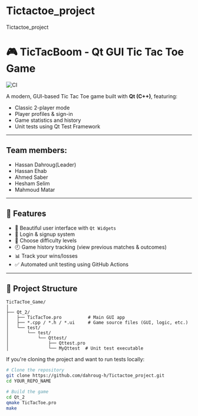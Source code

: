 # Tictactoe_project
Tictactoe_project
# 🎮 TicTacBoom - Qt GUI Tic Tac Toe Game

![CI](https://github.com/dahroug-h/Tictactoe_project/actions/workflows/qt.yml/badge.svg)

A modern, GUI-based Tic Tac Toe game built with **Qt (C++)**, featuring:
- Classic 2-player mode
- Player profiles & sign-in
- Game statistics and history
- Unit tests using Qt Test Framework

-------------------------
## Team members:

  - Hassan Dahroug(Leader)
  - Hassan Ehab
  - Ahmed Saber
  - Hesham Selim
  - Mahmoud Matar
-------------------------
## 🚀 Features

- 🎨 Beautiful user interface with `Qt Widgets`
- 👥 Login & signup system
- 🧠 Choose difficulty levels
- 🕘 Game history tracking (view previous matches & outcomes)
- 📊 Track your wins/losses
- ✅ Automated unit testing using GitHub Actions

---

## 📁 Project Structure
```text
TicTacToe_Game/
│
├── Qt_2/
│   ├── TicTacToe.pro          # Main GUI app
│   ├── *.cpp / *.h / *.ui     # Game source files (GUI, logic, etc.)
│   └── test/
│       └── test/
│           └── Qttest/
│               ├── Qttest.pro
│               └── MyQttest  # Unit test executable
```
If you're cloning the project and want to run tests locally:


```bash
# Clone the repository
git clone https://github.com/dahroug-h/Tictactoe_project.git
cd YOUR_REPO_NAME

# Build the game
cd Qt_2
qmake TicTacToe.pro
make
